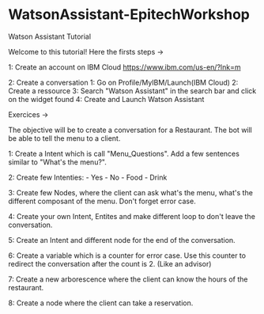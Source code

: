 # WatsonAssistant-EpitechWorkshop
Watson Assistant Tutorial

Welcome to this tutorial! Here the firsts steps ->

1:  Create an account on IBM Cloud
    https://www.ibm.com/us-en/?lnk=m
    
2:  Create a conversation
    1:  Go on Profile/MyIBM/Launch(IBM Cloud)
    2:  Create a ressource
    3:  Search "Watson Assistant" in the search bar and click on the widget found
    4:  Create and Launch Watson Assistant

Exercices ->

The objective will be to create a conversation for a Restaurant. The bot will be able to tell the menu to a client.

1: Create a Intent which is call "Menu_Questions". Add a few sentences similar to "What's the menu?".
  
2: Create few Intenties:    - Yes
                            - No
                            - Food
                            - Drink
                            
3: Create few Nodes, where the client can ask what's the menu, what's the different composant of the menu. Don't forget error case.

4: Create your own Intent, Entites and make different loop to don't leave the conversation.

5: Create an Intent and different node for the end of the conversation.

6: Create a variable which is a counter for error case. Use this counter to redirect the conversation after the count is 2. (Like an advisor)

7: Create a new arborescence where the client can know the hours of the restaurant.

8: Create a node where the client can take a reservation.
